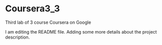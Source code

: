 # Coursera3_3
Third lab of 3 course Coursera on Google

I am editing the README file. Adding some more details about the project description.
